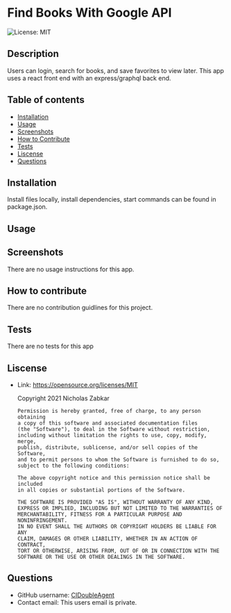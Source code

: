   # Find Books With Google API
  ![License: MIT](https://img.shields.io/badge/License-MIT-yellow.svg)
  ## Description
  Users can login, search for books, and save favorites to view later. This app uses a react front end with an express/graphql back end.
  ## Table of contents
  * [Installation](#installation)
  * [Usage](#usage)
  * [Screenshots](#screenshots)
  * [How to Contribute](#how-to-contribute)
  * [Tests](#tests)
  * [Liscense](#liscense)
  * [Questions](#questions)
  ## Installation
  Install files locally, install dependencies, start commands can be found in package.json.
  ## Usage
  ## Screenshots

  
  There are no usage instructions for this app.
  ## How to contribute
  There are no contribution guidlines for this project.
  ## Tests
  There are no tests for this app
  ## Liscense
  * Link: https://opensource.org/licenses/MIT  

      Copyright 2021 Nicholas Zabkar

        Permission is hereby granted, free of charge, to any person obtaining 
        a copy of this software and associated documentation files 
        (the "Software"), to deal in the Software without restriction, 
        including without limitation the rights to use, copy, modify, merge, 
        publish, distribute, sublicense, and/or sell copies of the Software, 
        and to permit persons to whom the Software is furnished to do so, 
        subject to the following conditions:

        The above copyright notice and this permission notice shall be included 
        in all copies or substantial portions of the Software.

        THE SOFTWARE IS PROVIDED "AS IS", WITHOUT WARRANTY OF ANY KIND, 
        EXPRESS OR IMPLIED, INCLUDING BUT NOT LIMITED TO THE WARRANTIES OF 
        MERCHANTABILITY, FITNESS FOR A PARTICULAR PURPOSE AND NONINFRINGEMENT. 
        IN NO EVENT SHALL THE AUTHORS OR COPYRIGHT HOLDERS BE LIABLE FOR ANY 
        CLAIM, DAMAGES OR OTHER LIABILITY, WHETHER IN AN ACTION OF CONTRACT, 
        TORT OR OTHERWISE, ARISING FROM, OUT OF OR IN CONNECTION WITH THE 
        SOFTWARE OR THE USE OR OTHER DEALINGS IN THE SOFTWARE.
  ## Questions
  * GitHub username: [CIDoubleAgent](https://github.com/CIDoubleAgent)
  * Contact email: This users email is private.